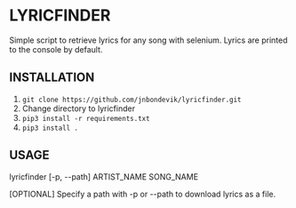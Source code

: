# LYRICFINDER
Simple script to retrieve lyrics for any song with selenium. Lyrics are printed to the console by default.

## INSTALLATION
1. ```git clone https://github.com/jnbondevik/lyricfinder.git```
1. Change directory to lyricfinder
1. ```pip3 install -r requirements.txt```
1. ```pip3 install .```

## USAGE
lyricfinder [-p, --path] ARTIST_NAME SONG_NAME

[OPTIONAL] Specify a path with -p or --path to download lyrics as a file.
